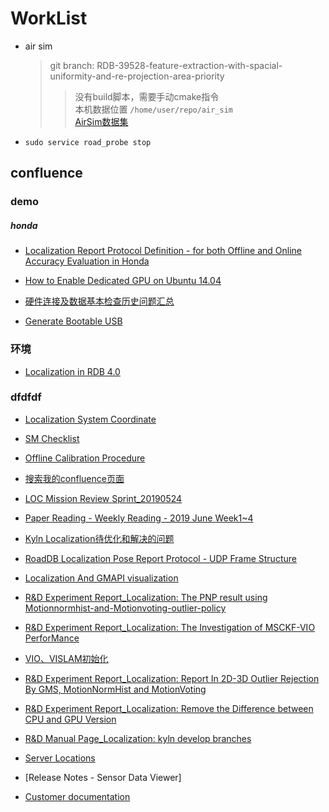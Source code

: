 # WorkList

* air sim
  > git branch: RDB-39528-feature-extraction-with-spacial-uniformity-and-re-projection-area-priority  
  >> 没有build脚本，需要手动cmake指令  
  >> 本机数据位置 `/home/user/repo/air_sim`  
  > [AirSim数据集](https://confluence.ygomi.com:8443/display/RRT/DataSet)

* `sudo service road_probe stop`
  
## confluence

### demo

##### honda

* [Localization Report Protocol Definition - for both Offline and Online Accuracy Evaluation in Honda](https://confluence.ygomi.com:8443/display/RRT/Localization+Report+Protocol++Definition+-+for+both+Offline+and+Online+Accuracy+Evaluation+in+Honda)

* [How to Enable Dedicated GPU on Ubuntu 14.04](https://confluence.ygomi.com:8443/display/RRT/How+to+Enable+Dedicated+GPU+on+Ubuntu+14.04)

* [硬件连接及数据基本检查历史问题汇总](https://confluence.ygomi.com:8443/pages/viewpage.action?pageId=73841937)

* [Generate Bootable USB](https://confluence.ygomi.com:8443/display/RDC/Generate+Bootable+USB)

### 环境

* [Localization in RDB 4.0](https://confluence.ygomi.com:8443/pages/viewpage.action?pageId=83970572)

### dfdfdf

* [Localization System Coordinate](https://confluence.ygomi.com:8443/pages/viewpage.action?spaceKey=RRT&title=L2.1.3+Localization+System+Coordinate)

* [SM Checklist](https://confluence.ygomi.com:8443/display/RRT/Localization+team+SM+Checklist#LocalizationteamSMChecklist-JIRAchecklist%E6%A8%A1%E6%9D%BF%E5%8F%8A%E6%B5%81%E7%A8%8B)

* [Offline Calibration Procedure](https://confluence.ygomi.com:8443/pages/viewpage.action?spaceKey=RRT&title=L2.1.4+Offline+Calibration+Procedure)

* [搜索我的confluence页面](https://confluence.ygomi.com:8443/search/searchv3.action?cql=type+%3D+%22page%22+and+creator+%3D+%22Chong.Xu%22)

* [LOC Mission Review Sprint_20190524](https://confluence.ygomi.com:8443/pages/viewpage.action?spaceKey=RRT&title=LOC+Mission+Review+Sprint_20190524)

* [Paper Reading - Weekly Reading - 2019 June Week1~4](https://confluence.ygomi.com:8443/pages/viewpage.action?spaceKey=RRT&title=Paper+Reading+-+Weekly+Reading+-+2019+June+Week1~4)

* [Kyln Localization待优化和解决的问题](https://confluence.ygomi.com:8443/pages/viewpage.action?spaceKey=RRT&title=Problems+of+Kyln+in+2019+May)

* [RoadDB Localization Pose Report Protocol - UDP Frame Structure](https://confluence.ygomi.com:8443/pages/viewpage.action?spaceKey=RRT&title=RoadDB+Localization+Pose+Report+Protocol+-+UDP+Frame+Structure)

* [Localization And GMAPI visualization](https://confluence.ygomi.com:8443/display/RRT/Localization+And+GMAPI+visualization)

* [R&D Experiment Report_Localization: The PNP result using Motionnormhist-and-Motionvoting-outlier-policy](https://confluence.ygomi.com:8443/pages/viewpage.action?pageId=75272324)

* [R&D Experiment Report_Localization: The Investigation of MSCKF-VIO PerforMance](https://confluence.ygomi.com:8443/pages/viewpage.action?pageId=78132382)

* [VIO、VISLAM初始化](https://confluence.ygomi.com:8443/pages/viewpage.action?pageId=57972826)

* [R&D Experiment Report_Localization: Report In 2D-3D Outlier Rejection By GMS, MotionNormHist and MotionVoting](https://confluence.ygomi.com:8443/pages/viewpage.action?pageId=73843131)

* [R&D Experiment Report_Localization: Remove the Difference between CPU and GPU Version](https://confluence.ygomi.com:8443/pages/viewpage.action?pageId=77204043)

* [R&D Manual Page_Localization: kyln develop branches](https://confluence.ygomi.com:8443/pages/viewpage.action?pageId=49022951)

* [Server Locations](https://confluence.ygomi.com:8443/pages/viewpage.action?pageId=3571939)

* [Release Notes - Sensor Data Viewer]

* [Customer documentation](https://confluence.ygomi.com:8443/display/GM/Customer+documentation)